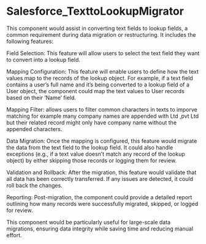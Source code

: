 # Salesforce_TexttoLookupMigrator

This component would assist in converting text fields to lookup fields, a common requirement during data migration or restructuring. It includes the following features:

 

Field Selection: This feature will allow users to select the text field they want to convert into a lookup field.

 

Mapping Configuration: This feature will enable users to define how the text values map to the records of the lookup object. For example, if a text field contains a user’s full name and it’s being converted to a lookup field of a User object, the component could map the text values to User records based on their ‘Name’ field.

 

Mapping Filter: allows users to filter common characters in texts to imporve matching for example many company names are appended with Ltd ,pvt Ltd but their related record might only have company name without the appended characters.

 

Data Migration: Once the mapping is configured, this feature would migrate the data from the text field to the lookup field. It could also handle exceptions (e.g., if a text value doesn’t match any record of the lookup object) by either skipping those records or logging them for review.

 

Validation and Rollback: After the migration, this feature would validate that all data has been correctly transferred. If any issues are detected, it could roll back the changes.

 

Reporting: Post-migration, the component could provide a detailed report outlining how many records were successfully migrated, skipped, or logged for review.

 

This component would be particularly useful for large-scale data migrations, ensuring data integrity while saving time and reducing manual effort.


